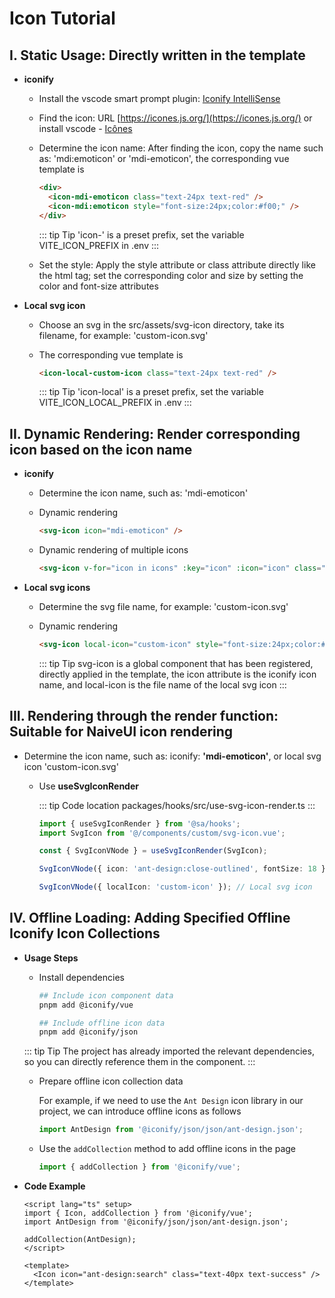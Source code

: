 # Icon Tutorial

## I. Static Usage: Directly written in the template

- **iconify**

  - Install the vscode smart prompt plugin: [Iconify IntelliSense](https://marketplace.visualstudio.com/items?itemName=antfu.iconify)

  - Find the icon: URL [https://icones.js.org/](https://icones.js.org/) or install vscode - [Icônes](https://marketplace.visualstudio.com/items?itemName=afzalsayed96.icones)

  - Determine the icon name: After finding the icon, copy the name such as: 'mdi:emoticon' or 'mdi-emoticon', the corresponding vue template is

    ```html
    <div>
      <icon-mdi-emoticon class="text-24px text-red" />
      <icon-mdi:emoticon style="font-size:24px;color:#f00;" />
    </div>
    ```

    ::: tip Tip
    'icon-' is a preset prefix, set the variable VITE_ICON_PREFIX in .env
    :::

  - Set the style: Apply the style attribute or class attribute directly like the html tag; set the corresponding color and size by setting the color and font-size attributes

- **Local svg icon**

  - Choose an svg in the src/assets/svg-icon directory, take its filename, for example: 'custom-icon.svg'

  - The corresponding vue template is

    ```html
    <icon-local-custom-icon class="text-24px text-red" />
    ```

    ::: tip Tip
    'icon-local' is a preset prefix, set the variable VITE_ICON_LOCAL_PREFIX in .env
    :::

## II. Dynamic Rendering: Render corresponding icon based on the icon name

- **iconify**

  - Determine the icon name, such as: 'mdi-emoticon'

  - Dynamic rendering

    ```html
    <svg-icon icon="mdi-emoticon" />
    ```

  - Dynamic rendering of multiple icons

    ```html
    <svg-icon v-for="icon in icons" :key="icon" :icon="icon" class="text-24px text-red" />
    ```

- **Local svg icons**

  - Determine the svg file name, for example: 'custom-icon.svg'

  - Dynamic rendering

    ```html
    <svg-icon local-icon="custom-icon" style="font-size:24px;color:#f00;" />
    ```

    ::: tip Tip
    svg-icon is a global component that has been registered, directly applied in the template, the icon attribute is the iconify icon name, and local-icon is the file name of the local svg icon
    :::

## III. Rendering through the render function: Suitable for NaiveUI icon rendering

- Determine the icon name, such as: iconify: **'mdi-emoticon'**, or local svg icon 'custom-icon.svg'

  - Use **useSvgIconRender**

    ::: tip Code location
    packages/hooks/src/use-svg-icon-render.ts
    :::

    ```typescript
    import { useSvgIconRender } from '@sa/hooks';
    import SvgIcon from '@/components/custom/svg-icon.vue';

    const { SvgIconVNode } = useSvgIconRender(SvgIcon);

    SvgIconVNode({ icon: 'ant-design:close-outlined', fontSize: 18 }); // iconify

    SvgIconVNode({ localIcon: 'custom-icon' }); // Local svg icon
    ```

## IV. Offline Loading: Adding Specified Offline Iconify Icon Collections

- **Usage Steps**

  - Install dependencies

    ```bash
    ## Include icon component data
    pnpm add @iconify/vue

    ## Include offline icon data
    pnpm add @iconify/json
    ```

  ::: tip Tip
  The project has already imported the relevant dependencies, so you can directly reference them in the component.
  :::

  - Prepare offline icon collection data

    For example, if we need to use the `Ant Design` icon library in our project, we can introduce offline icons as follows

    ```typescript
    import AntDesign from '@iconify/json/json/ant-design.json';
    ```

  - Use the `addCollection` method to add offline icons in the page

    ```typescript
    import { addCollection } from '@iconify/vue';
    ```

- **Code Example**

  ```vue
  <script lang="ts" setup>
  import { Icon, addCollection } from '@iconify/vue';
  import AntDesign from '@iconify/json/json/ant-design.json';

  addCollection(AntDesign);
  </script>

  <template>
    <Icon icon="ant-design:search" class="text-40px text-success" />
  </template>
  ```

